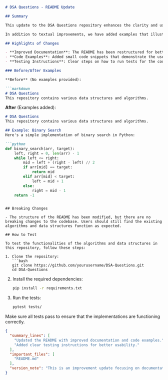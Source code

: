 ```markdown
# DSA Questions - README Update

## Summary

This update to the DSA Questions repository enhances the clarity and usability of the README file. The changes primarily focus on improving the documentation to better guide users on how to navigate the repository, understand the data structures and algorithms included, and contribute effectively. By refining the content, we aim to foster a more user-friendly experience for both new and experienced developers.

In addition to textual improvements, we have added examples that illustrate key data structures and algorithms. This will help users grasp the concepts more quickly and facilitate easier implementation in their own projects. Clear instructions on how to test the functionalities have also been included to ensure that users can validate their implementations seamlessly.

## Highlights of Changes

- **Improved Documentation**: The README has been restructured for better readability and flow.
- **Code Examples**: Added small code snippets that demonstrate the use of key algorithms and data structures.
- **Testing Instructions**: Clear steps on how to run tests for the codebase have been included.

### Before/After Examples

**Before** (No examples provided):

```markdown
# DSA Questions
This repository contains various data structures and algorithms.
```

**After** (Examples added):

```markdown
# DSA Questions
This repository contains various data structures and algorithms.

## Example: Binary Search
Here's a simple implementation of binary search in Python:

```python
def binary_search(arr, target):
    left, right = 0, len(arr) - 1
    while left <= right:
        mid = left + (right - left) // 2
        if arr[mid] == target:
            return mid
        elif arr[mid] < target:
            left = mid + 1
        else:
            right = mid - 1
    return -1
```
```

## Breaking Changes

- The structure of the README has been modified, but there are no breaking changes to the codebase. Users should still find the existing algorithms and data structures function as expected.

## How to Test

To test the functionalities of the algorithms and data structures in this repository, follow these steps:

1. Clone the repository:
   ```bash
   git clone https://github.com/yourusername/DSA-Questions.git
   cd DSA-Questions
   ```

2. Install the required dependencies:
   ```bash
   pip install -r requirements.txt
   ```

3. Run the tests:
   ```bash
   pytest tests/
   ```

Make sure all tests pass to ensure that the implementations are functioning correctly.

```json
{
  "summary_lines": [
    "Updated the README with improved documentation and code examples.",
    "Added clear testing instructions for better usability."
  ],
  "important_files": [
    "README.md"
  ],
  "version_note": "This is an improvement update focusing on documentation clarity."
}
```
```